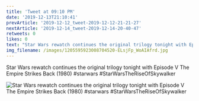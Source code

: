 ```yaml
---
title: 'Tweet at 09:10 PM'
date: '2019-12-13T21:10:41'
prevArticle: '2019-12-12_tweet-2019-12-12-21-21-27'
nextArticle: '2019-12-14_tweet-2019-12-14-20-40-47'
retweets: 0
likes: 0
text: "Star Wars rewatch continues the original trilogy tonight with Episode V The Empire Strikes Back (1980) #starwars #StarWarsTheRiseOfSkywalker"
img_filename: /images/1205595923008704520-ELsjFp_WoAIAfrd.jpg
---
```

Star Wars rewatch continues the original trilogy tonight with Episode V The Empire Strikes Back (1980) #starwars #StarWarsTheRiseOfSkywalker

![Star Wars rewatch continues the original trilogy tonight with Episode V The Empire Strikes Back (1980) #starwars #StarWarsTheRiseOfSkywalker](/images/1205595923008704520-ELsjFp_WoAIAfrd.jpg "Star Wars rewatch continues the original trilogy tonight with Episode V The Empire Strikes Back (1980) #starwars #StarWarsTheRiseOfSkywalker")